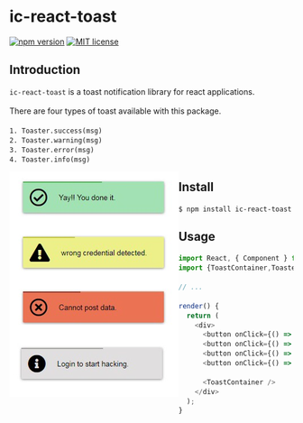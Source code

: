 # ic-react-toast

[![npm version](http://img.shields.io/npm/v/elegant-ui.svg?style=flat)](https://www.npmjs.com/package/ic-react-toast)
[![MIT license](http://img.shields.io/badge/license-MIT-brightgreen.svg)](http://opensource.org/licenses/MIT)

## Introduction

`ic-react-toast` is a toast notification  library for react applications.<br><br>
There are four types of toast available with this package.<br><br>
`1. Toaster.success(msg)`<br>
`2. Toaster.warning(msg)`<br>
`3. Toaster.error(msg)`<br>
`4. Toaster.info(msg)`<br>

<img src="bg.jpeg" align="left"  />


## Install

```
$ npm install ic-react-toast
```

## Usage

```js
import React, { Component } from 'react';
import {ToastContainer,Toaster} from 'ic-react-toast';

// ...

render() {
  return (
    <div>
      <button onClick={() => Toaster.success('Yay!!! You did it')}>Toast</button>
      <button onClick={() => Toaster.warning('Wrong credential detected.')}>Toast</button>
      <button onClick={() => Toaster.error('Cannot post data')}>Toast</button>
      <button onClick={() => Toaster.info('login to start hacking.')}>Toast</button>
      
      <ToastContainer />
    </div>
  );
}
```
